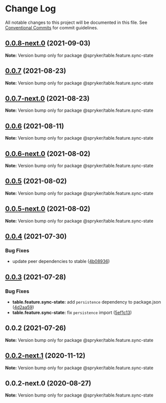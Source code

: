 # Change Log

All notable changes to this project will be documented in this file.
See [Conventional Commits](https://conventionalcommits.org) for commit guidelines.

## [0.0.8-next.0](https://github.com/spryker/ui-components/compare/@spryker/table.feature.sync-state@0.0.7...@spryker/table.feature.sync-state@0.0.8-next.0) (2021-09-03)

**Note:** Version bump only for package @spryker/table.feature.sync-state





## [0.0.7](https://github.com/spryker/ui-components/compare/@spryker/table.feature.sync-state@0.0.7-next.0...@spryker/table.feature.sync-state@0.0.7) (2021-08-23)

**Note:** Version bump only for package @spryker/table.feature.sync-state





## [0.0.7-next.0](https://github.com/spryker/ui-components/compare/@spryker/table.feature.sync-state@0.0.6...@spryker/table.feature.sync-state@0.0.7-next.0) (2021-08-23)

**Note:** Version bump only for package @spryker/table.feature.sync-state





## [0.0.6](https://github.com/spryker/ui-components/compare/@spryker/table.feature.sync-state@0.0.6-next.0...@spryker/table.feature.sync-state@0.0.6) (2021-08-11)

**Note:** Version bump only for package @spryker/table.feature.sync-state





## [0.0.6-next.0](https://github.com/spryker/ui-components/compare/@spryker/table.feature.sync-state@0.0.5...@spryker/table.feature.sync-state@0.0.6-next.0) (2021-08-02)

**Note:** Version bump only for package @spryker/table.feature.sync-state





## [0.0.5](https://github.com/spryker/ui-components/compare/@spryker/table.feature.sync-state@0.0.5-next.0...@spryker/table.feature.sync-state@0.0.5) (2021-08-02)

**Note:** Version bump only for package @spryker/table.feature.sync-state





## [0.0.5-next.0](https://github.com/spryker/ui-components/compare/@spryker/table.feature.sync-state@0.0.4...@spryker/table.feature.sync-state@0.0.5-next.0) (2021-08-02)

**Note:** Version bump only for package @spryker/table.feature.sync-state





## [0.0.4](https://github.com/spryker/ui-components/compare/@spryker/table.feature.sync-state@0.0.3...@spryker/table.feature.sync-state@0.0.4) (2021-07-30)


### Bug Fixes

* update peer dependencies to stable ([4b08936](https://github.com/spryker/ui-components/commit/4b0893691360cf4bd66935aed24873266c98c4e4))





## [0.0.3](https://github.com/spryker/ui-components/compare/@spryker/table.feature.sync-state@0.0.2...@spryker/table.feature.sync-state@0.0.3) (2021-07-28)


### Bug Fixes

* **table.feature.sync-state:** add `persistence` dependency to package.json ([4d2aa59](https://github.com/spryker/ui-components/commit/4d2aa59816b0d35292ae4d531619a95e08b487f2))
* **table.feature.sync-state:** fix `persistence` import ([5ef1c13](https://github.com/spryker/ui-components/commit/5ef1c1359546ee80f5ae9e1c3558dce252d01409))





## 0.0.2 (2021-07-26)

**Note:** Version bump only for package @spryker/table.feature.sync-state





## [0.0.2-next.1](https://github.com/spryker/ui-components/compare/@spryker/table.feature.sync-state@0.0.2-next.0...@spryker/table.feature.sync-state@0.0.2-next.1) (2020-11-12)

**Note:** Version bump only for package @spryker/table.feature.sync-state





## 0.0.2-next.0 (2020-08-27)

**Note:** Version bump only for package @spryker/table.feature.sync-state
